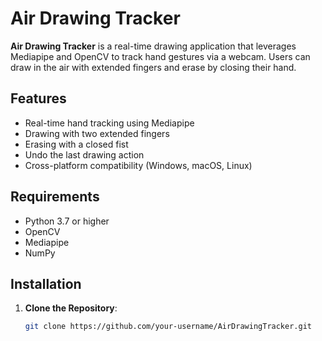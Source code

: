 # Air Drawing Tracker

**Air Drawing Tracker** is a real-time drawing application that leverages Mediapipe and OpenCV to track hand gestures via a webcam. Users can draw in the air with extended fingers and erase by closing their hand.

## Features

- Real-time hand tracking using Mediapipe
- Drawing with two extended fingers
- Erasing with a closed fist
- Undo the last drawing action
- Cross-platform compatibility (Windows, macOS, Linux)

## Requirements

- Python 3.7 or higher
- OpenCV
- Mediapipe
- NumPy

## Installation

1. **Clone the Repository**:
   ```bash
   git clone https://github.com/your-username/AirDrawingTracker.git
